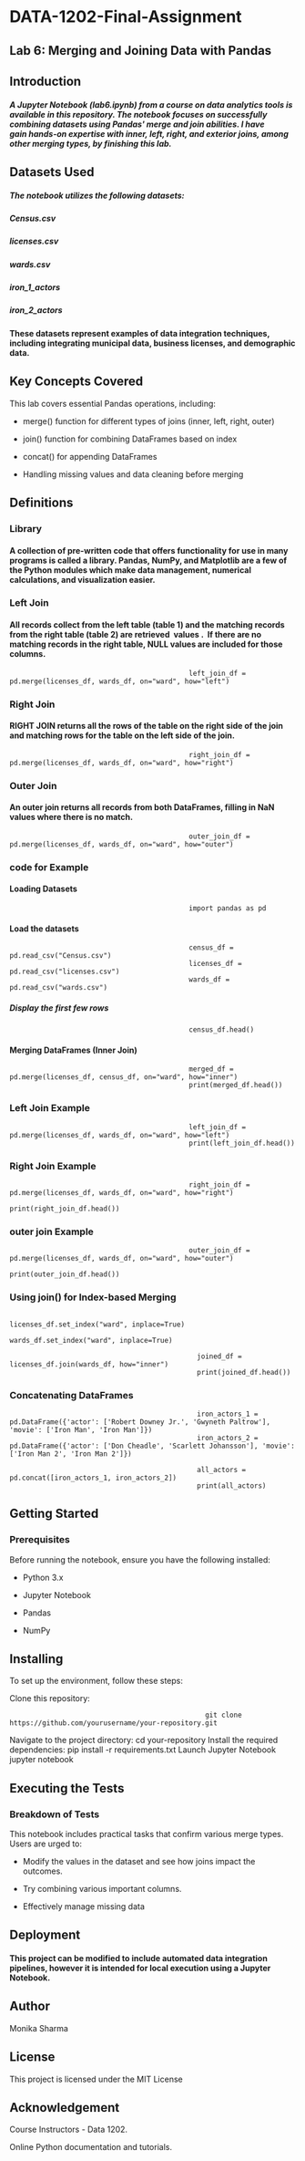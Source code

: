 # DATA-1202-Final-Assignment
## Lab 6: Merging and Joining Data with Pandas
## Introduction
##### A Jupyter Notebook (lab6.ipynb) from a course on data analytics tools is available in this repository. The notebook focuses on successfully combining datasets using Pandas' merge and join abilities. I have gain hands-on expertise with inner, left, right, and exterior joins, among other merging types, by finishing this lab.
## Datasets Used
##### The notebook utilizes the following datasets:
##### Census.csv
##### licenses.csv
##### wards.csv
##### iron_1_actors
##### iron_2_actors
#### These datasets represent examples of data integration techniques, including integrating municipal data, business licenses, and demographic data.

## Key Concepts Covered
This lab covers essential Pandas operations, including:

- merge() function for different types of joins (inner, left, right, outer)

- join() function for combining DataFrames based on index

- concat() for appending DataFrames

- Handling missing values and data cleaning before merging
## Definitions
### Library
#### A collection of pre-written code that offers functionality for use in many programs is called a library. Pandas, NumPy, and Matplotlib are a few of the Python modules which make data management, numerical calculations, and visualization easier.
### Left Join
#### All records collect from the left table (table 1) and the matching records from the right table (table 2) are retrieved  values .  If there are no matching records in the right table, NULL values are included for those columns.
                                                left_join_df = pd.merge(licenses_df, wards_df, on="ward", how="left")

### Right Join
#### RIGHT JOIN returns all the rows of the table on the right side of the join and matching rows for the table on the left side of the join. 
                                                right_join_df = pd.merge(licenses_df, wards_df, on="ward", how="right")

### Outer Join
#### An outer join returns all records from both DataFrames, filling in NaN values where there is no match.
                                                outer_join_df = pd.merge(licenses_df, wards_df, on="ward", how="outer")
### code for Example
#### Loading Datasets
                                                import pandas as pd

#### Load the datasets
                                                census_df = pd.read_csv("Census.csv")
                                                licenses_df = pd.read_csv("licenses.csv")
                                                wards_df = pd.read_csv("wards.csv")

##### Display the first few rows
                                                census_df.head()
#### Merging DataFrames (Inner Join)
                                                
                                                merged_df = pd.merge(licenses_df, census_df, on="ward", how="inner")
                                                print(merged_df.head())
### Left Join Example
                                                left_join_df = pd.merge(licenses_df, wards_df, on="ward", how="left")
                                                print(left_join_df.head())
### Right Join Example
                                                right_join_df = pd.merge(licenses_df, wards_df, on="ward", how="right")
                                                print(right_join_df.head())
### outer join Example
                                                outer_join_df = pd.merge(licenses_df, wards_df, on="ward", how="outer")
                                                print(outer_join_df.head())
### Using join() for Index-based Merging
                                                  licenses_df.set_index("ward", inplace=True)
                                                  wards_df.set_index("ward", inplace=True)
                                                  
                                                  joined_df = licenses_df.join(wards_df, how="inner")
                                                  print(joined_df.head())
### Concatenating DataFrames
                                                  iron_actors_1 = pd.DataFrame({'actor': ['Robert Downey Jr.', 'Gwyneth Paltrow'], 'movie': ['Iron Man', 'Iron Man']})
                                                  iron_actors_2 = pd.DataFrame({'actor': ['Don Cheadle', 'Scarlett Johansson'], 'movie': ['Iron Man 2', 'Iron Man 2']})
                                                  
                                                  all_actors = pd.concat([iron_actors_1, iron_actors_2])
                                                  print(all_actors)
## Getting Started

### Prerequisites

Before running the notebook, ensure you have the following installed:

- Python 3.x

- Jupyter Notebook

- Pandas

- NumPy
## Installing

To set up the environment, follow these steps:

Clone this repository:
                                                   
                                                    git clone https://github.com/yourusername/your-repository.git
Navigate to the project directory:
                                                    cd your-repository
Install the required dependencies:
                                                    pip install -r requirements.txt
Launch Jupyter Notebook
                                                    jupyter notebook
## Executing the Tests

### Breakdown of Tests

This notebook includes practical tasks that confirm various merge types. Users are urged to:

- Modify the values in the dataset and see how joins impact the outcomes.

- Try combining various important columns.

- Effectively manage missing data
## Deployment
#### This project can be modified to include automated data integration pipelines, however it is intended for local execution using a Jupyter Notebook.
## Author

 Monika Sharma
## License

This project is licensed under the MIT License

## Acknowledgement

Course Instructors - Data 1202.

Online Python documentation and tutorials.











